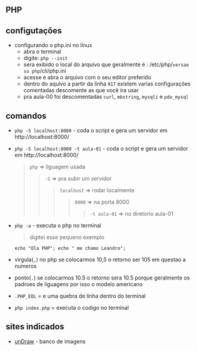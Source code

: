 ## PHP

## configutações 
- configurando o php.ini no linux
  - abra o terminal
  - digite: `php --init`
  - sera exibido o local do arquivo que geralmente é : /etc/php/`versao so php`/cli/php.ini 
  - acesse e abra o arquivo com o seu editor preferido
  - dentro do aquivo a partir da linha `917` existem varias configurações comentadas descomente as que você ira usar
   - pra aula-00 foi descomentadas `curl`, `mbstring`, `mysqli` e `pdo_mysql`
## comandos
- `php -S localhost:8000` - coda o script e gera um servidor em http://localhost:8000/
- `php -S localhost:8000 -t aula-01` - coda o script e gera um servidor em http://localhost:8000/
  > `php` => liguagem usada
  >> `-S` =>  pra subir um servidor
  >>> `localhost` => rodar localmente
  >>>> `8000` => na porta 8000
  >>>>> `-t aula-01`   => no diretorio aula-01

- `php -a` - executa o php no terminal
  > digitei esse pequeno exemplo
  ```
  echo "Ola PHP"; echo " me chamo Leandro";
  ```
- virgula(`,`) no php se colocarmos 10,5 o retorno ser 105 em questao a numeros
- ponto(`.`) se colocarmos 10.5 o retorno sera 10.5 porque geralmente os padroes de liguagens por isso o modelo americano
- `.PHP_EOL` = e uma quebra de linha dentro do terminal 
- `php index.php` = executa o codigo no terminal

## sites indicados 
- [unDraw]() - banco de imagens
